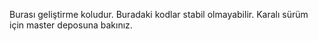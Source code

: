 Burası geliştirme koludur. Buradaki kodlar stabil olmayabilir. Karalı sürüm için master deposuna bakınız. 
